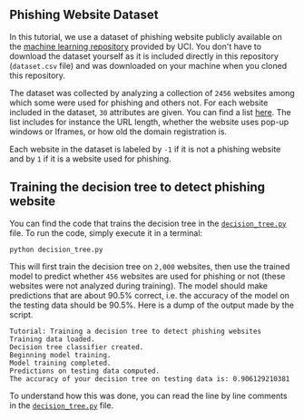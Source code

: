 ## Phishing Website Dataset

In this tutorial, we use a dataset of phishing website publicly
available on the [machine learning repository](https://archive.ics.uci.edu/ml/datasets/Phishing+Websites)
provided by UCI. You don't have to download the dataset yourself
as it is included directly in this repository (`dataset.csv` file) and
was downloaded on your machine when you cloned this repository.

The dataset was collected by analyzing a collection of `2456` websites
among which some were used for phishing and others not. For each website
included in the dataset, `30` attributes are given. You can find a list
[here](https://github.com/npapernot/phishing-detection/blob/master/features.md).
The list includes for instance the URL length, whether the website
uses pop-up windows or Iframes, or how old the domain registration is.

Each website in the dataset is labeled by `-1` if it is not a phishing
website and by `1` if it is a website used for phishing.

## Training the decision tree to detect phishing website

You can find the code that trains the decision tree in the
[`decision_tree.py`](https://github.com/npapernot/phishing-detection/blob/master/decision_tree.py)
file. To run the code, simply execute it in a terminal:

```
python decision_tree.py
```

This will first train the decision tree on `2,000` websites, then use
the trained model to predict whether `456` websites are used for
phishing or not (these websites were not analyzed during training).
The model should make predictions that are about 90.5% correct, i.e. the
accuracy of the model on the testing data should be 90.5%. Here is a
dump of the output made by the script.

```
Tutorial: Training a decision tree to detect phishing websites
Training data loaded.
Decision tree classifier created.
Beginning model training.
Model training completed.
Predictions on testing data computed.
The accuracy of your decision tree on testing data is: 0.906129210381
```

To understand how this was done, you can read the line by line comments
in the [`decision_tree.py`](https://github.com/npapernot/phishing-detection/blob/master/decision_tree.py) file.
